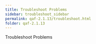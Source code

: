 ```yaml
---
title: Troubleshoot Problems
sidebar: troubleshoot_sidebar
permalink: qaf-2.1.13/troubleshoot.html
folder: qaf-2.1.13
---
```

Troubleshoot Problems <TODO>